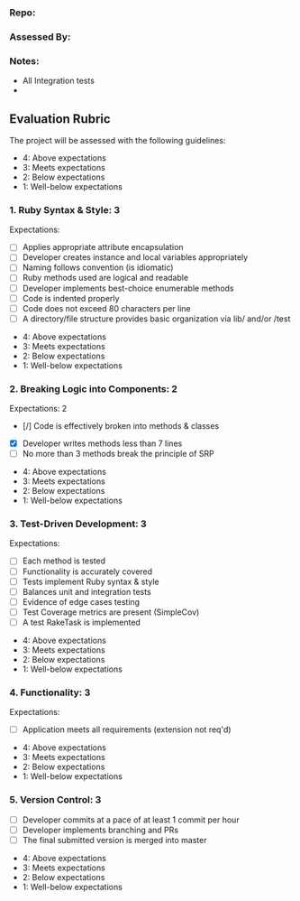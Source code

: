 ### Repo:

### Assessed By:

### Notes:

* All Integration tests
* 

## Evaluation Rubric

The project will be assessed with the following guidelines:

* 4: Above expectations
* 3: Meets expectations
* 2: Below expectations
* 1: Well-below expectations

### 1. Ruby Syntax & Style: 3

Expectations:

- [ ] Applies appropriate attribute encapsulation  
- [ ] Developer creates instance and local variables appropriately
- [ ] Naming follows convention (is idiomatic)
- [ ] Ruby methods used are logical and readable  
- [ ] Developer implements best-choice enumerable methods
- [ ] Code is indented properly
- [ ] Code does not exceed 80 characters per line
- [ ] A directory/file structure provides basic organization via lib/ and/or /test

* 4: Above expectations
* 3: Meets expectations
* 2: Below expectations
* 1: Well-below expectations

### 2. Breaking Logic into Components: 2

Expectations: 2

- [/] Code is effectively broken into methods & classes
- [x] Developer writes methods less than 7 lines
- [ ] No more than 3 methods break the principle of SRP

* 4: Above expectations
* 3: Meets expectations
* 2: Below expectations
* 1: Well-below expectations

### 3. Test-Driven Development: 3

Expectations:

- [ ] Each method is tested  
- [ ] Functionality is accurately covered
- [ ] Tests implement Ruby syntax & style   
- [ ] Balances unit and integration tests
- [ ] Evidence of edge cases testing
- [ ] Test Coverage metrics are present (SimpleCov)
- [ ] A test RakeTask is implemented

* 4: Above expectations
* 3: Meets expectations
* 2: Below expectations
* 1: Well-below expectations

### 4. Functionality: 3

Expectations:

- [ ] Application meets all requirements (extension not req'd)

* 4: Above expectations
* 3: Meets expectations
* 2: Below expectations
* 1: Well-below expectations

### 5. Version Control: 3

- [ ] Developer commits at a pace of at least 1 commit per hour
- [ ] Developer implements branching and PRs
- [ ] The final submitted version is merged into master

* 4: Above expectations
* 3: Meets expectations
* 2: Below expectations
* 1: Well-below expectations
